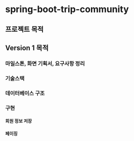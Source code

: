 # spring-boot-trip-community

## 프로젝트 목적

## Version 1 목적

### 마일스톤, 화면 기획서, 요구사항 정리

### 기술스택

### 데이터베이스 구조

### 구현

#### 회원 정보 저장

#### 페이징

#### 